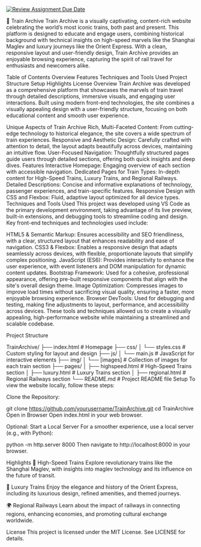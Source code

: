 [![Review Assignment Due Date](https://classroom.github.com/assets/deadline-readme-button-22041afd0340ce965d47ae6ef1cefeee28c7c493a6346c4f15d667ab976d596c.svg)](https://classroom.github.com/a/cxxOiUOi)

🚆 Train Archive
Train Archive is a visually captivating, content-rich website celebrating the world’s most iconic trains, both past and present. This platform is designed to educate and engage users, combining historical background with technical insights on high-speed marvels like the Shanghai Maglev and luxury journeys like the Orient Express. With a clean, responsive layout and user-friendly design, Train Archive provides an enjoyable browsing experience, capturing the spirit of rail travel for enthusiasts and newcomers alike.

Table of Contents
Overview
Features
Techniques and Tools Used
Project Structure
Setup
Highlights
License
Overview
Train Archive was developed as a comprehensive platform that showcases the marvels of train travel through detailed descriptions, immersive visuals, and engaging user interactions. Built using modern front-end technologies, the site combines a visually appealing design with a user-friendly structure, focusing on both educational content and smooth user experience.

Unique Aspects of Train Archive
Rich, Multi-Faceted Content: From cutting-edge technology to historical elegance, the site covers a wide spectrum of train experiences.
Responsive and Aesthetic Design: Carefully crafted with attention to detail, the layout adapts beautifully across devices, maintaining an intuitive flow.
User-Focused Navigation: Thoughtfully structured pages guide users through detailed sections, offering both quick insights and deep dives.
Features
Interactive Homepage: Engaging overview of each section with accessible navigation.
Dedicated Pages for Train Types: In-depth content for High-Speed Trains, Luxury Trains, and Regional Railways.
Detailed Descriptions: Concise and informative explanations of technology, passenger experiences, and train-specific features.
Responsive Design with CSS and Flexbox: Fluid, adaptive layout optimized for all device types.
Techniques and Tools Used
This project was developed using VS Code as the primary development environment, taking advantage of its live preview, built-in extensions, and debugging tools to streamline coding and design. Key front-end techniques and technologies used include:

HTML5 & Semantic Markup: Ensures accessibility and SEO friendliness, with a clear, structured layout that enhances readability and ease of navigation.
CSS3 & Flexbox: Enables a responsive design that adapts seamlessly across devices, with flexible, proportionate layouts that simplify complex positioning.
JavaScript (ES6): Provides interactivity to enhance the user experience, with event listeners and DOM manipulation for dynamic content updates.
Bootstrap Framework: Used for a cohesive, professional appearance, offering pre-built responsive components that align with the site's overall design theme.
Image Optimization: Compresses images to improve load times without sacrificing visual quality, ensuring a faster, more enjoyable browsing experience.
Browser DevTools: Used for debugging and testing, making fine adjustments to layout, performance, and accessibility across devices.
These tools and techniques allowed us to create a visually appealing, high-performance website while maintaining a streamlined and scalable codebase.

Project Structure

TrainArchive/
├── index.html              # Homepage
├── css/
│   └── styles.css          # Custom styling for layout and design
├── js/
│   └── main.js             # JavaScript for interactive elements
├── img/
│   └── [images]            # Collection of images for each train section
├── pages/
│   ├── highspeed.html      # High-Speed Trains section
│   ├── luxury.html         # Luxury Trains section
│   ├── regional.html       # Regional Railways section
└── README.md               # Project README file
Setup
To view the website locally, follow these steps:

Clone the Repository:

git clone https://github.com/yourusername/TrainArchive.git
cd TrainArchive
Open in Browser Open index.html in your web browser.

Optional: Start a Local Server For a smoother experience, use a local server (e.g., with Python):

python -m http.server 8000
Then navigate to http://localhost:8000 in your browser.

Highlights
🚄 High-Speed Trains
Explore revolutionary trains like the Shanghai Maglev, with insights into maglev technology and its influence on the future of transit.

🎩 Luxury Trains
Enjoy the elegance and history of the Orient Express, including its luxurious design, refined amenities, and themed journeys.

🌍 Regional Railways
Learn about the impact of railways in connecting regions, enhancing economies, and promoting cultural exchange worldwide.

License
This project is licensed under the MIT License. See LICENSE for details.
